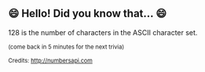 ## :smile: Hello! Did you know that... :smile:
128 is the number of characters in the ASCII character set.

<sup>(come back in 5 minutes for the next trivia)</sup>


<sup>Credits: http://numbersapi.com</sup>
